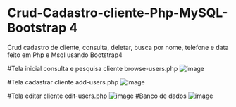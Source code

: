 # Crud-Cadastro-cliente-Php-MySQL-Bootstrap  4 

Crud cadastro de cliente, consulta, deletar, busca por nome, telefone e data feito em Php e Msql usando Bootstrap4


#Tela inicial consulta e pesquisa cliente browse-users.php
![image](https://user-images.githubusercontent.com/99026853/177224154-00db780c-f566-443c-87c4-b012a49f5f33.png)

#Tela cadastrar cliente add-users.php
![image](https://user-images.githubusercontent.com/99026853/177224437-ee14636c-d0ba-4035-a44a-e1bae8b95390.png)

#Tela editar cliente edit-users.php
![image](https://user-images.githubusercontent.com/99026853/177224310-c817cda4-956c-4526-a2c5-67e696ffe5ab.png)
#Banco de dados
![image](https://user-images.githubusercontent.com/99026853/177225743-ad4913eb-6e4b-41de-88e2-218e387cf8c6.png)





